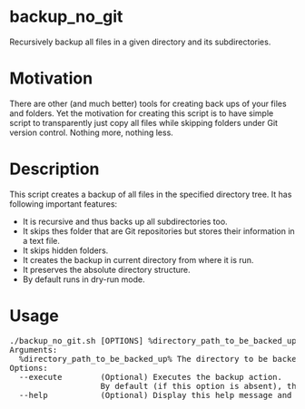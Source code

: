 # backup_no_git
Recursively backup all files in a given directory and its subdirectories.

<h1>Motivation</h1>
There are other (and much better) tools for creating back ups of your files and folders. Yet the motivation for creating this script is to have simple script to transparently just copy all files while skipping folders under Git version control. Nothing more, nothing less.


<br>
<h1>Description</h1>
This script creates a backup of all files in the specified directory tree. It has following important features:

* It is recursive and thus backs up all subdirectories too.
* It skips thes folder that are Git repositories but stores their information in a text file.
* It skips hidden folders.
* It creates the backup in current directory from where it is run.
* It preserves the absolute directory structure.
* By default runs in dry-run mode.

<h1>Usage</h1>
<pre>
./backup_no_git.sh [OPTIONS] %directory_path_to_be_backed_up%
Arguments:
  %directory_path_to_be_backed_up% The directory to be backed up recursively.
Options:
  --execute        (Optional) Executes the backup action. 
                   By default (if this option is absent), this script runs in dry-run mode.
  --help           (Optional) Display this help message and exit.
</pre>